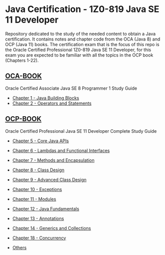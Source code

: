 # Java Certification - 1Z0-819 Java SE 11 Developer

Repository dedicated to the study of the needed content to obtain a Java certification. It contains notes and chapter code from the OCA (Java 8) and OCP (Java 11) books. The certification exam that is the focus of this repo is the Oracle Certified Professional 1Z0-819 Java SE 11 Developer, for this exam you are expected to be familiar with all the topics in the OCP book (Chapters 1-22).

## [OCA-BOOK](./src/oca/chapter)

Oracle Certified Associate Java SE 8 Programmer 1 Study Guide

- [Chapter 1 - Java Building Blocks](./src/oca/chapter/one)
- [Chapter 2 - Operators and Statements](./src/oca/chapter/two)

## [OCP-BOOK](./src/ocp/chapter)

Oracle Certified Professional Java SE 11 Developer Complete Study Guide

- [Chapter 5 - Core Java APIs](./src/ocp/chapter/five)
- [Chapter 6 - Lambdas and Functional Interfaces](./src/ocp/chapter/six)
- [Chapter 7 - Methods and Encapsulation](./src/ocp/chapter/seven)
- [Chapter 8 - Class Design](./src/ocp/chapter/eight)
- [Chapter 9 - Advanced Class Design](./src/ocp/chapter/nine)
- [Chapter 10 - Exceptions](./src/ocp/chapter/ten)
- [Chapter 11 - Modules](./src/ocp/chapter/eleven)
- [Chapter 12 - Java Fundamentals](./src/ocp/chapter/twelve)
- [Chapter 13 - Annotations](./src/ocp/chapter/thirteen)
- [Chapter 14 - Generics and Collections](./src/ocp/chapter/fourteen)
- [Chapter 18 - Concurrency](./src/ocp/chapter/eighteen)

- [Others](./src/ocp/chapter/other)
